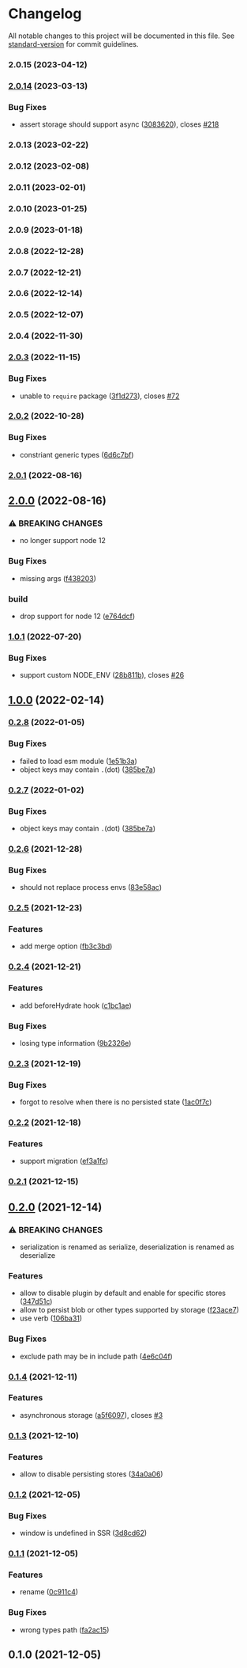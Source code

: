 # Changelog

All notable changes to this project will be documented in this file. See [standard-version](https://github.com/conventional-changelog/standard-version) for commit guidelines.

### 2.0.15 (2023-04-12)

### [2.0.14](https://github.com/iendeavor/pinia-plugin-persistedstate-2/compare/v2.0.3...v2.0.14) (2023-03-13)


### Bug Fixes

* assert storage should support async ([3083620](https://github.com/iendeavor/pinia-plugin-persistedstate-2/commit/3083620f4f49b4c512d22eea322ad59831257061)), closes [#218](https://github.com/iendeavor/pinia-plugin-persistedstate-2/issues/218)

### 2.0.13 (2023-02-22)

### 2.0.12 (2023-02-08)

### 2.0.11 (2023-02-01)

### 2.0.10 (2023-01-25)

### 2.0.9 (2023-01-18)

### 2.0.8 (2022-12-28)

### 2.0.7 (2022-12-21)

### 2.0.6 (2022-12-14)

### 2.0.5 (2022-12-07)

### 2.0.4 (2022-11-30)

### [2.0.3](https://github.com/iendeavor/pinia-plugin-persistedstate-2/compare/v2.0.2...v2.0.3) (2022-11-15)


### Bug Fixes

* unable to `require` package ([3f1d273](https://github.com/iendeavor/pinia-plugin-persistedstate-2/commit/3f1d2738338a651b53e5cc14ee0f35e01a7912bd)), closes [#72](https://github.com/iendeavor/pinia-plugin-persistedstate-2/issues/72)

### [2.0.2](https://github.com/iendeavor/pinia-plugin-persistedstate-2/compare/v2.0.1...v2.0.2) (2022-10-28)


### Bug Fixes

* constriant generic types ([6d6c7bf](https://github.com/iendeavor/pinia-plugin-persistedstate-2/commit/6d6c7bf5ea624c64c37938589890ed14e6c781ac))

### [2.0.1](https://github.com/iendeavor/pinia-plugin-persistedstate-2/compare/v2.0.0...v2.0.1) (2022-08-16)

## [2.0.0](https://github.com/iendeavor/pinia-plugin-persistedstate-2/compare/v1.0.1...v2.0.0) (2022-08-16)


### ⚠ BREAKING CHANGES

* no longer support node 12

### Bug Fixes

* missing args ([f438203](https://github.com/iendeavor/pinia-plugin-persistedstate-2/commit/f438203251539936bc1fa6243b37adc917e0735d))


### build

* drop support for node 12 ([e764dcf](https://github.com/iendeavor/pinia-plugin-persistedstate-2/commit/e764dcf9aa514b4968af24d1a8efda1bb7626fa5))

### [1.0.1](https://github.com/iendeavor/pinia-plugin-persistedstate-2/compare/v1.0.0...v1.0.1) (2022-07-20)


### Bug Fixes

* support custom NODE_ENV ([28b811b](https://github.com/iendeavor/pinia-plugin-persistedstate-2/commit/28b811b75c51d071db8b4450b3c3557fc0c028f3)), closes [#26](https://github.com/iendeavor/pinia-plugin-persistedstate-2/issues/26)

## [1.0.0](https://github.com/iendeavor/pinia-plugin-persistedstate-2/compare/v0.2.8...v1.0.0) (2022-02-14)

### [0.2.8](https://github.com/iendeavor/pinia-plugin-persistedstate-2/compare/v0.2.6...v0.2.8) (2022-01-05)


### Bug Fixes

* failed to load esm module ([1e51b3a](https://github.com/iendeavor/pinia-plugin-persistedstate-2/commit/1e51b3a7f0c4e1a643a16f691e2a9c2740baa00b))
* object keys may contain `.`(dot) ([385be7a](https://github.com/iendeavor/pinia-plugin-persistedstate-2/commit/385be7a24596130fee960ad58bb1b71e57772cfd))

### [0.2.7](https://github.com/iendeavor/pinia-plugin-persistedstate-2/compare/v0.2.6...v0.2.7) (2022-01-02)


### Bug Fixes

* object keys may contain `.`(dot) ([385be7a](https://github.com/iendeavor/pinia-plugin-persistedstate-2/commit/385be7a24596130fee960ad58bb1b71e57772cfd))

### [0.2.6](https://github.com/iendeavor/pinia-plugin-persistedstate-2/compare/v0.2.5...v0.2.6) (2021-12-28)


### Bug Fixes

* should not replace process envs ([83e58ac](https://github.com/iendeavor/pinia-plugin-persistedstate-2/commit/83e58ace8159486ed3f46c4318e0bb1f557aca31))

### [0.2.5](https://github.com/iendeavor/pinia-plugin-persistedstate-2/compare/v0.2.4...v0.2.5) (2021-12-23)


### Features

* add merge option ([fb3c3bd](https://github.com/iendeavor/pinia-plugin-persistedstate-2/commit/fb3c3bde3da868e82e52f726cebb3121f39cc723))

### [0.2.4](https://github.com/iendeavor/pinia-plugin-persistedstate-2/compare/v0.2.3...v0.2.4) (2021-12-21)


### Features

* add beforeHydrate hook ([c1bc1ae](https://github.com/iendeavor/pinia-plugin-persistedstate-2/commit/c1bc1ae3118d6c5040a608bb35853807e3fbd7ad))


### Bug Fixes

* losing type information ([9b2326e](https://github.com/iendeavor/pinia-plugin-persistedstate-2/commit/9b2326ec25ef6a5c774baedb42d44b7d7d651bbb))

### [0.2.3](https://github.com/iendeavor/pinia-plugin-persistedstate-2/compare/v0.2.2...v0.2.3) (2021-12-19)


### Bug Fixes

* forgot to resolve when there is no persisted state ([1ac0f7c](https://github.com/iendeavor/pinia-plugin-persistedstate-2/commit/1ac0f7c55cc25fea6c03b07dcbb68f778c95f0bc))

### [0.2.2](https://github.com/iendeavor/pinia-plugin-persistedstate-2/compare/v0.2.1...v0.2.2) (2021-12-18)


### Features

* support migration ([ef3a1fc](https://github.com/iendeavor/pinia-plugin-persistedstate-2/commit/ef3a1fc77f9ca42a1a983c309f9bf95e02f96506))

### [0.2.1](https://github.com/iendeavor/pinia-plugin-persistedstate-2/compare/v0.2.0...v0.2.1) (2021-12-15)

## [0.2.0](https://github.com/iendeavor/pinia-plugin-persistedstate-2/compare/v0.1.4...v0.2.0) (2021-12-14)


### ⚠ BREAKING CHANGES

* serialization is renamed as serialize, deserialization is renamed as deserialize

### Features

* allow to disable plugin by default and enable for specific stores ([347d51c](https://github.com/iendeavor/pinia-plugin-persistedstate-2/commit/347d51c6c37d50ad2afd9a0e0f9c24dbcf58ef32))
* allow to persist blob or other types supported by storage ([f23ace7](https://github.com/iendeavor/pinia-plugin-persistedstate-2/commit/f23ace787f48d90e83f8c845aebe0e4022c25ce8))
* use verb ([106ba31](https://github.com/iendeavor/pinia-plugin-persistedstate-2/commit/106ba31e01ece9a80484d6f50d6049eedf18436c))


### Bug Fixes

* exclude path may be in include path ([4e6c04f](https://github.com/iendeavor/pinia-plugin-persistedstate-2/commit/4e6c04f713a5ce08c11d6da5c2560f706d5a716b))

### [0.1.4](https://github.com/iendeavor/pinia-plugin-persistedstate-2/compare/v0.1.3...v0.1.4) (2021-12-11)


### Features

* asynchronous storage ([a5f6097](https://github.com/iendeavor/pinia-plugin-persistedstate-2/commit/a5f6097bb067a4f74ecded52265bbe38f5a74a4d)), closes [#3](https://github.com/iendeavor/pinia-plugin-persistedstate-2/issues/3)

### [0.1.3](https://github.com/iendeavor/pinia-plugin-persistedstate-2/compare/v0.1.2...v0.1.3) (2021-12-10)


### Features

* allow to disable persisting stores ([34a0a06](https://github.com/iendeavor/pinia-plugin-persistedstate-2/commit/34a0a06dfc41c3eeced675ba8f495d07d422c824))

### [0.1.2](https://github.com/iendeavor/pinia-plugin-persistedstate-2/compare/v0.1.1...v0.1.2) (2021-12-05)


### Bug Fixes

* window is undefined in SSR ([3d8cd62](https://github.com/iendeavor/pinia-plugin-persistedstate-2/commit/3d8cd6293bc504ae3aa853a91a57767c26f289dc))

### [0.1.1](https://github.com/iendeavor/pinia-plugin-persistedstate-2/compare/v0.1.0...v0.1.1) (2021-12-05)


### Features

* rename ([0c911c4](https://github.com/iendeavor/pinia-plugin-persistedstate-2/commit/0c911c40a5faa64a0a9110c9dda73f413b8b6b69))


### Bug Fixes

* wrong types path ([fa2ac15](https://github.com/iendeavor/pinia-plugin-persistedstate-2/commit/fa2ac1555195c1fe430f1182ed8ca94e87bd64ae))

## 0.1.0 (2021-12-05)
